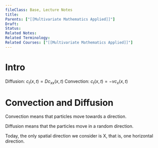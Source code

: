 ```yaml
---
fileClass: Base, Lecture Notes
title: 
Parents: ["[[Multivariate Mathematics Applied]]"]
Draft: 
Status: 
Related Notes: 
Related Terminology: 
Related Courses: ["[[Multivariate Mathematics Applied]]"]
---
```

# Intro
Diffusion: $c_t(x,t) = Dc_{xx}(x,t)$
Convection: $c_t(x,t)=-vc_x(x,t)$

# Convection and Diffusion
Convection means that particles move towards a direction.

Diffusion means that the particles move in a random direction. 

Today, the only spatial direction we consider is X, that is, one horizontal direction. 